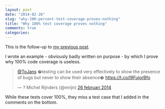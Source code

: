 ```yaml
---
layout: post
date: "2014-02-26"
slug: "why-100-percent-test-coverage-proves-nothing"
title: "Why 100% test coverage proves nothing"
comments: true
categories: 
---
```

This is the follow-up to [my previous post](/posts/trolling-the-100-percent-tdd-coverage-approach-or-not//).

I wrote an example - obviously badly written on purpose - by which I prove why 100% code coverage is useless.

<blockquote class="twitter-tweet" lang="nl"><p><a href="https://twitter.com/ToJans">@ToJans</a> �testing can be used very effectively to show the presence of bugs but never to show their absence� <a href="https://t.co/l9FujorBfo">https://t.co/l9FujorBfo</a></p>&mdash; ? Michel Rijnders (@mrijn) <a href="https://twitter.com/mrijn/statuses/438667338590982144">26 februari 2014</a></blockquote>
<script async src="//platform.twitter.com/widgets.js" charset="utf-8"></script>

While these tests cover 100%, they miss a test case that I added in the comments on the bottom.

<script src="https://gist.github.com/ToJans/9228503.js"></script>
